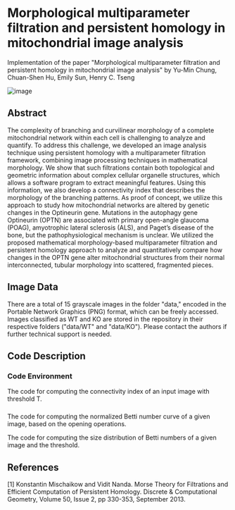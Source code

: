 # Morphological multiparameter filtration and persistent homology in mitochondrial image analysis

Implementation of the paper "Morphological multiparameter filtration and persistent homology in mitochondrial image analysis" by Yu-Min Chung, Chuan-Shen Hu, Emily Sun, Henry C. Tseng

![image](https://github.com/user-attachments/assets/f9e53644-d90e-4407-b679-bfba70e7b81c)

## Abstract
The complexity of branching and curvilinear morphology of a complete mitochondrial network within each cell is challenging to analyze and quantify. To address this challenge, we developed an image analysis technique using persistent homology with a multiparameter filtration framework, combining image processing techniques in mathematical morphology. We show that such filtrations contain both topological and geometric information about complex cellular organelle structures, which allows a software program to extract meaningful features. Using this information, we also develop a connectivity index that describes the morphology of the branching patterns. As proof of concept, we utilize this approach to study how mitochondrial networks are altered by genetic changes in the Optineurin gene. Mutations in the autophagy gene Optineurin (OPTN) are associated with primary open-angle glaucoma (POAG), amyotrophic lateral sclerosis (ALS), and Paget’s disease of the bone, but the pathophysiological mechanism is unclear.  We utilized the proposed mathematical morphology-based multiparameter filtration and persistent homology approach to analyze and quantitatively compare how changes in the OPTN gene alter mitochondrial structures from their normal interconnected, tubular morphology into scattered, fragmented pieces.

## Image Data
There are a total of 15 grayscale images in the folder "data," encoded in the Portable Network Graphics (PNG) format, which can be freely accessed. Images classified as WT and KO are stored in the repository in their respective folders ("data/WT" and "data/KO"). Please contact the authors if further technical support is needed.

## Code Description

### Code Environment

The code for computing the connectivity index of an input image with threshold T. 
###

The code for computing the normalized Betti number curve of a given image, based on the opening operations.


The code for computing the size distribution of Betti numbers of a given image and the threshold.

## References
[1] Konstantin Mischaikow and Vidit Nanda. Morse Theory for Filtrations and Efficient Computation of Persistent Homology. Discrete & Computational Geometry, Volume 50, Issue 2, pp 330-353, September 2013.
